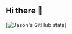 ## Hi there 👋
[![Jason's GitHub stats](https://github-readme-stats.vercel.app/api?username=jasnwng&show_icons=true&theme=dracula&rank_icon=github)]



<!--
**jasnwng/jasnwng** is a ✨ _special_ ✨ repository because its `README.md` (this file) appears on your GitHub profile.

Here are some ideas to get you started:

- 🔭 I’m currently working on ...
- 🌱 I’m currently learning ...
- 👯 I’m looking to collaborate on ...
- 🤔 I’m looking for help with ...
- 💬 Ask me about ...
- 📫 How to reach me: ...
- 😄 Pronouns: ...
- ⚡ Fun fact: ...
-->
